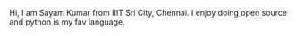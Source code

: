 Hi, I am Sayam Kumar from IIIT Sri City, Chennai. I enjoy doing open source and python is my fav language.

